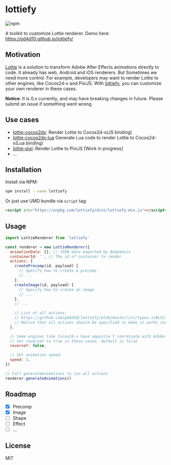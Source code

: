 # lottiefy

![npm](https://img.shields.io/npm/v/lottiefy.svg)

A toolkit to customize Lottie renderer. Demo here: https://pd4d10.github.io/lottiefy/

## Motivation

[Lottie](http://airbnb.io/lottie/) is a solution to transform Adobe After Effects animations directly to code. It already has web, Android and iOS renderers. But Sometimes we need more control. For example, developers may want to render Lottie to other engines, like Cocos2d-x and PixiJS. With [lottiefy](https://github.com/pd4d10/lottiefy), you can customize your own renderer in these cases.

**Notice**: It is 0.x currently, and may have breaking changes in future. Please submit an issue if something went wrong.

## Use cases

- [lottie-cocos2dx](https://github.com/pd4d10/lottie-cocos2dx): Render Lottie to Cocos2d-x(JS binding)
- [lottie-cocos2dx-lua](https://github.com/pd4d10/lottie-cocos2dx-lua) Generate Lua code to render Lottie to Cocos2d-x(Lua binding)
- [lottie-pixi](https://github.com/pd4d10/lottie-pixi): Render Lottie to PixiJS [Work in progress]
- ...

## Installation

Install via NPM:

```sh
npm install --save lottiefy
```

Or just use UMD bundle via `script` tag:

```html
<script src="https://unpkg.com/lottiefy/dist/lottiefy.min.js"></script>
```

## Usage

```js
import LottieRenderer from 'lottiefy'

const renderer = new LottieRenderer({
  animationData: {}, // JSON data exported by Bodymovin
  containerId: '', // The id of container to render
  actions: {
    createPrecomp(id, payload) {
      // Specify how to create a precomp
      // ...
    },
    createImage(id, payload) {
      // Specify how to create an image
      // ...
    },
    // ...

    // List of all actions:
    // https://github.com/pd4d10/lottiefy/blob/master/src/types.ts#L53
    // Notice that all actions should be specified to make it works correctly
  },

  // Some engines like Cocos2d-x have opposite Y coordinate with Adobe After effects
  // Set reverseY to true in these cases, default is false
  reverseY: false,

  // Set animation speed
  speed: 1,
})

// Call generateAnimations to run all actions
renderer.generateAnimations()
```

## Roadmap

- [x] Precomp
- [x] Image
- [ ] Shape
- [ ] Effect
- [ ] ...

## License

MIT
